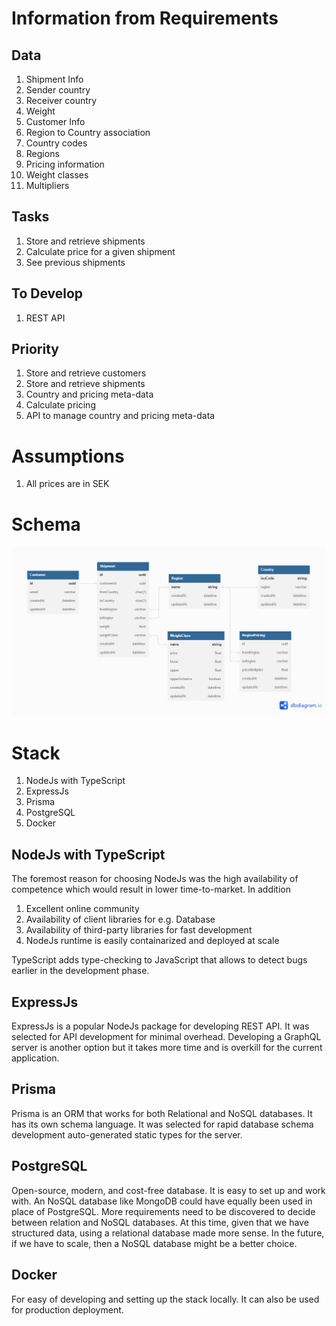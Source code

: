# Information from Requirements
## Data
1. Shipment Info
  1. Sender country
  1. Receiver country
  1. Weight
1. Customer Info
1. Region to Country association
  1. Country codes
  1. Regions
1. Pricing information
  1. Weight classes
  1. Multipliers

## Tasks
1. Store and retrieve shipments
1. Calculate price for a given shipment
1. See previous shipments

## To Develop
1. REST API

## Priority
1. Store and retrieve customers
1. Store and retrieve shipments
1. Country and pricing meta-data
1. Calculate pricing
1. API to manage country and pricing meta-data


# Assumptions
1. All prices are in SEK

# Schema
![Schema](schema.png "DB Schema")

# Stack
1. NodeJs with TypeScript
1. ExpressJs
1. Prisma
1. PostgreSQL
1. Docker

## NodeJs with TypeScript
The foremost reason for choosing NodeJs was the high availability of competence which would result in lower time-to-market. In addition
1. Excellent online community
1. Availability of client libraries for e.g. Database
1. Availability of third-party libraries for fast development
1. NodeJs runtime is easily containarized and deployed at scale

TypeScript adds type-checking to JavaScript that allows to detect bugs earlier in the development phase.

## ExpressJs
ExpressJs is a popular NodeJs package for developing REST API. It was selected for API development for minimal overhead. Developing a GraphQL server is another option but it takes more time and is overkill for the current application.

## Prisma
Prisma is an ORM that works for both Relational and NoSQL databases. It has its own schema language. It was selected for rapid database schema development auto-generated static types for the server.

## PostgreSQL
Open-source, modern, and cost-free database. It is easy to set up and work with. An NoSQL database like MongoDB could have equally been used in place of PostgreSQL. More requirements need to be discovered to decide between relation and NoSQL databases. At this time, given that we have structured data, using a relational database made more sense. In the future, if we have to scale, then a NoSQL database might be a better choice.

## Docker
For easy of developing and setting up the stack locally. It can also be used for production deployment.